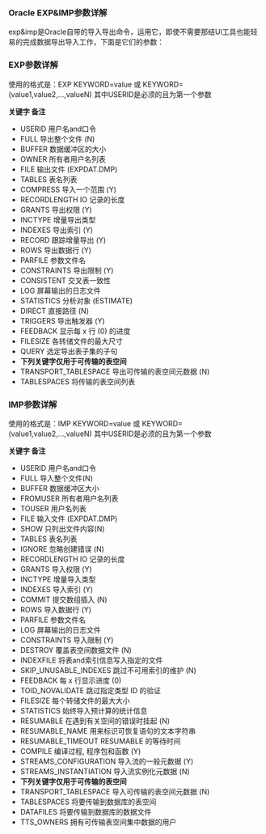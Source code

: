 ### Oracle EXP&IMP参数详解
exp&imp是Oracle自带的导入导出命令，运用它，即使不需要那结UI工具也能轻易的完成数据导出导入工作，下面是它们的参数：

### EXP参数详解
使用的格式是：EXP KEYWORD=value 或 KEYWORD=(value1,value2,…,valueN) 
其中USERID是必须的且为第一个参数

**关键字 备注**
* USERID 用户名and口令
* FULL 导出整个文件 (N)
* BUFFER 数据缓冲区的大小
* OWNER 所有者用户名列表
* FILE 输出文件 (EXPDAT.DMP)
* TABLES 表名列表
* COMPRESS 导入一个范围 (Y)
* RECORDLENGTH IO 记录的长度
* GRANTS 导出权限 (Y)
* INCTYPE 增量导出类型
* INDEXES 导出索引 (Y)
* RECORD 跟踪增量导出 (Y)
* ROWS 导出数据行 (Y)
* PARFILE 参数文件名
* CONSTRAINTS 导出限制 (Y)
* CONSISTENT 交叉表一致性
* LOG 屏幕输出的日志文件
* STATISTICS 分析对象 (ESTIMATE)
* DIRECT 直接路径 (N)
* TRIGGERS 导出触发器 (Y)
* FEEDBACK 显示每 x 行 (0) 的进度
* FILESIZE 各转储文件的最大尺寸
* QUERY 选定导出表子集的子句
* **下列关键字仅用于可传输的表空间**
* TRANSPORT_TABLESPACE 导出可传输的表空间元数据 (N)
* TABLESPACES 将传输的表空间列表

### IMP参数详解
使用的格式是：IMP KEYWORD=value 或 KEYWORD=(value1,value2,…,valueN) 
其中USERID是必须的且为第一个参数

**关键字 备注**
* USERID 用户名and口令
* FULL 导入整个文件(N)
* BUFFER 数据缓冲区大小
* FROMUSER 所有者用户名列表
* TOUSER 用户名列表
* FILE 输入文件 (EXPDAT.DMP)
* SHOW 只列出文件内容(N)
* TABLES 表名列表
* IGNORE 忽略创建错误 (N)
* RECORDLENGTH IO 记录的长度
* GRANTS 导入权限 (Y)
* INCTYPE 增量导入类型
* INDEXES 导入索引 (Y)
* COMMIT 提交数组插入 (N)
* ROWS 导入数据行 (Y)
* PARFILE 参数文件名
* LOG 屏幕输出的日志文件
* CONSTRAINTS 导入限制 (Y)
* DESTROY 覆盖表空间数据文件 (N)
* INDEXFILE 将表and索引信息写入指定的文件
* SKIP_UNUSABLE_INDEXES 跳过不可用索引的维护 (N)
* FEEDBACK 每 x 行显示进度 (0)
* TOID_NOVALIDATE 跳过指定类型 ID 的验证
* FILESIZE 每个转储文件的最大大小
* STATISTICS 始终导入预计算的统计信息
* RESUMABLE 在遇到有关空间的错误时挂起 (N)
* RESUMABLE_NAME 用来标识可恢复语句的文本字符串
* RESUMABLE_TIMEOUT RESUMABLE 的等待时间
* COMPILE 编译过程, 程序包和函数 (Y)
* STREAMS_CONFIGURATION 导入流的一般元数据 (Y)
* STREAMS_INSTANTIATION 导入流实例化元数据 (N)
* **下列关键字仅用于可传输的表空间**
* TRANSPORT_TABLESPACE 导入可传输的表空间元数据 (N)
* TABLESPACES 将要传输到数据库的表空间
* DATAFILES 将要传输到数据库的数据文件
* TTS_OWNERS 拥有可传输表空间集中数据的用户